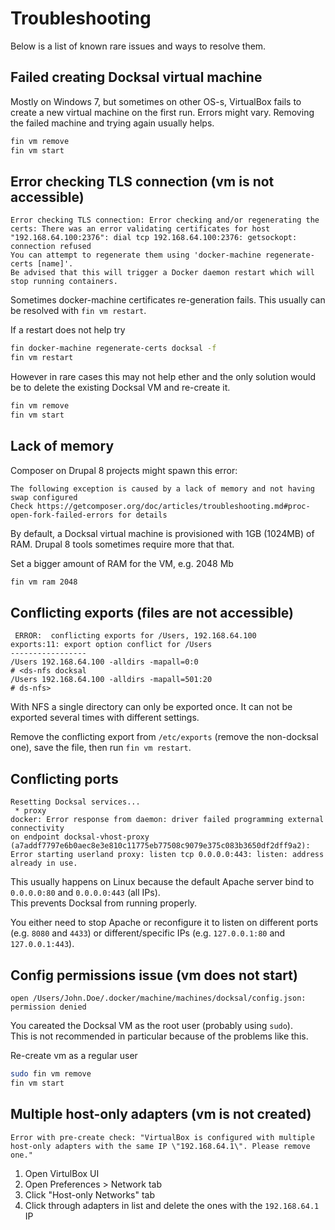 # Troubleshooting

Below is a list of known rare issues and ways to resolve them.

## Failed creating Docksal virtual machine

Mostly on Windows 7, but sometimes on other OS-s, VirtualBox fails to create a new virtual machine on the first run. 
Errors might vary. Removing the failed machine and trying again usually helps.

```bash
fin vm remove
fin vm start
```

## Error checking TLS connection (vm is not accessible)

```
Error checking TLS connection: Error checking and/or regenerating the certs: There was an error validating certificates for host "192.168.64.100:2376": dial tcp 192.168.64.100:2376: getsockopt: connection refused
You can attempt to regenerate them using 'docker-machine regenerate-certs [name]'.
Be advised that this will trigger a Docker daemon restart which will stop running containers.
```

Sometimes docker-machine certificates re-generation fails. This usually can be resolved with `fin vm restart`.

If a restart does not help try

```bash
fin docker-machine regenerate-certs docksal -f
fin vm restart
```

However in rare cases this may not help ether and the only solution would be to delete the existing Docksal VM and re-create it.

```bash
fin vm remove
fin vm start
```


## Lack of memory

Composer on Drupal 8 projects might spawn this error:

```
The following exception is caused by a lack of memory and not having swap configured
Check https://getcomposer.org/doc/articles/troubleshooting.md#proc-open-fork-failed-errors for details
```

By default, a Docksal virtual machine is provisioned with 1GB (1024MB) of RAM. Drupal 8 tools sometimes require more that that.

Set a bigger amount of RAM for the VM, e.g. 2048 Mb

```bash
fin vm ram 2048
```

## Conflicting exports (files are not accessible)

```
 ERROR:  conflicting exports for /Users, 192.168.64.100
exports:11: export option conflict for /Users
-----------------
/Users 192.168.64.100 -alldirs -mapall=0:0
# <ds-nfs docksal
/Users 192.168.64.100 -alldirs -mapall=501:20
# ds-nfs>
```

With NFS a single directory can only be exported once. It can not be exported several times with different settings.
   
Remove the conflicting export from `/etc/exports` (remove the non-docksal one), save the file, then run `fin vm restart`.

## Conflicting ports

```
Resetting Docksal services...
 * proxy
docker: Error response from daemon: driver failed programming external connectivity
on endpoint docksal-vhost-proxy (a7addf7797e6b0aec8e3e810c11775eb77508c9079e375c083b3650df2dff9a2):
Error starting userland proxy: listen tcp 0.0.0.0:443: listen: address already in use.
```

This usually happens on Linux because the default Apache server bind to `0.0.0.0:80` and `0.0.0.0:443` (all IPs).  
This prevents Docksal from running properly.

You either need to stop Apache or reconfigure it to listen on different ports (e.g. `8080` and `4433`) or
different/specific IPs (e.g. `127.0.0.1:80` and `127.0.0.1:443`).


## Config permissions issue (vm does not start)

```
open /Users/John.Doe/.docker/machine/machines/docksal/config.json: permission denied
```

You careated the Docksal VM as the root user (probably using `sudo`).  
This is not recommended in particular because of the problems like this.

Re-create vm as a regular user

```bash
sudo fin vm remove
fin vm start
```

## Multiple host-only adapters (vm is not created)

```
Error with pre-create check: "VirtualBox is configured with multiple host-only adapters with the same IP \"192.168.64.1\". Please remove one."
```

1. Open VirtulBox UI
2. Open Preferences > Network tab
3. Click "Host-only Networks" tab
4. Click through adapters in list and delete the ones with the `192.168.64.1` IP
